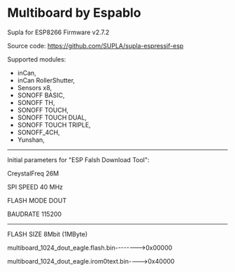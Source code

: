# Multiboard by Espablo
Supla for ESP8266
Firmware v2.7.2

Source code: https://github.com/SUPLA/supla-espressif-esp


Supported modules:
- inCan,
- inCan RollerShutter,
- Sensors x8,
- SONOFF BASIC,
- SONOFF TH,
- SONOFF TOUCH,
- SONOFF TOUCH DUAL,
- SONOFF TOUCH TRIPLE,
- SONOFF_4CH,
- Yunshan,
-------------------------------------------------

Initial parameters for "ESP Falsh Download Tool":

CreystalFreq    26M

SPI SPEED       40 MHz

FLASH MODE      DOUT

BAUDRATE        115200

-------------------------------------------------

FLASH SIZE      8Mbit (1MByte)

multiboard_1024_dout_eagle.flash.bin-------->0x00000

multiboard_1024_dout_eagle.irom0text.bin---->0x40000


